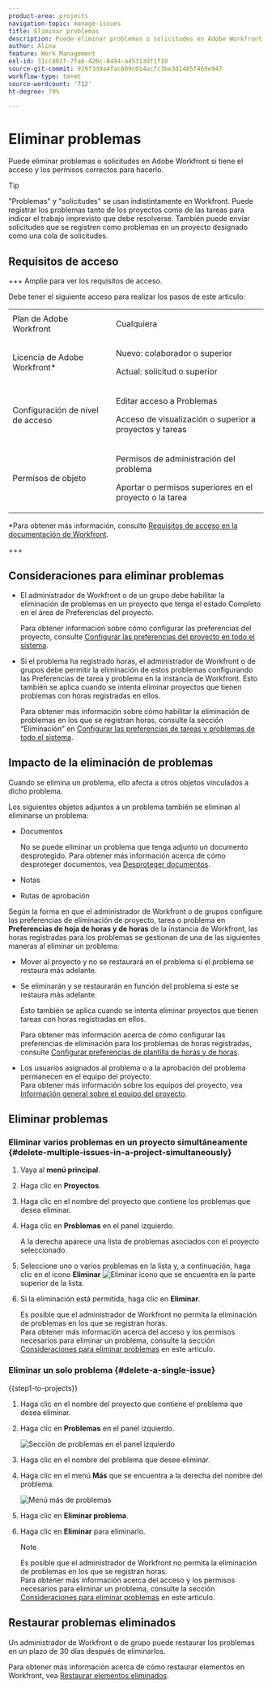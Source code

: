 ```yaml
---
product-area: projects
navigation-topic: manage-issues
title: Eliminar problemas
description: Puede eliminar problemas o solicitudes en Adobe Workfront si tiene el acceso y los permisos correctos para hacerlo.
author: Alina
feature: Work Management
exl-id: 31cc802f-7fa6-420c-8494-a45313df1f10
source-git-commit: 939f3d9a4fac609c014acfc3be3d1485f469e947
workflow-type: tm+mt
source-wordcount: '712'
ht-degree: 79%

---
```


# Eliminar problemas

<!--Audited: 05/2025-->

Puede eliminar problemas o solicitudes en Adobe Workfront si tiene el acceso y los permisos correctos para hacerlo.

>[!TIP]
>
>&quot;Problemas&quot; y &quot;solicitudes&quot; se usan indistintamente en Workfront. Puede registrar los problemas tanto de los proyectos como de las tareas para indicar el trabajo imprevisto que debe resolverse. También puede enviar solicitudes que se registren como problemas en un proyecto designado como una cola de solicitudes.

## Requisitos de acceso

+++ Amplíe para ver los requisitos de acceso.

Debe tener el siguiente acceso para realizar los pasos de este artículo:

<table style="table-layout:auto"> 
 <col> 
 <col> 
 <tbody> 
  <tr> 
   <td role="rowheader">Plan de Adobe Workfront</td> 
   <td> <p>Cualquiera</p> </td> 
  </tr> 
  <tr> 
   <td role="rowheader">Licencia de Adobe Workfront*</td> 
   <td> <p>Nuevo: colaborador o superior</p>
   <p>Actual: solicitud o superior</p>
 </td> 
  </tr> 
  <tr> 
   <td role="rowheader">Configuración de nivel de acceso</td> 
   <td> <p>Editar acceso a Problemas</p> <p>Acceso de visualización o superior a proyectos y tareas</p>  </td> 
  </tr> 
  <tr> 
   <td role="rowheader">Permisos de objeto</td> 
   <td> <p>Permisos de administración del problema</p> <p>Aportar o permisos superiores en el proyecto o la tarea</p> </td> 
  </tr> 
 </tbody> 
</table>

*Para obtener más información, consulte [Requisitos de acceso en la documentación de Workfront](/help/quicksilver/administration-and-setup/add-users/access-levels-and-object-permissions/access-level-requirements-in-documentation.md).

+++

## Consideraciones para eliminar problemas

* El administrador de Workfront o de un grupo debe habilitar la eliminación de problemas en un proyecto que tenga el estado Completo en el área de Preferencias del proyecto.

  Para obtener información sobre cómo configurar las preferencias del proyecto, consulte [Configurar las preferencias del proyecto en todo el sistema](../../../administration-and-setup/set-up-workfront/configure-system-defaults/set-project-preferences.md).

* Si el problema ha registrado horas, el administrador de Workfront o de grupos debe permitir la eliminación de estos problemas configurando las Preferencias de tarea y problema en la instancia de Workfront. Esto también se aplica cuando se intenta eliminar proyectos que tienen problemas con horas registradas en ellos.

  Para obtener más información sobre cómo habilitar la eliminación de problemas en los que se registran horas, consulte la sección “Eliminación” en [Configurar las preferencias de tareas y problemas de todo el sistema](../../../administration-and-setup/set-up-workfront/configure-system-defaults/set-task-issue-preferences.md).


## Impacto de la eliminación de problemas

Cuando se elimina un problema, ello afecta a otros objetos vinculados a dicho problema.

Los siguientes objetos adjuntos a un problema también se eliminan al eliminarse un problema:

* Documentos

  No se puede eliminar un problema que tenga adjunto un documento desprotegido. Para obtener más información acerca de cómo desproteger documentos, vea [Desproteger documentos](../../../documents/managing-documents/check-out-documents.md).

* Notas
* Rutas de aprobación

Según la forma en que el administrador de Workfront o de grupos configure las preferencias de eliminación de proyecto, tarea o problema en **Preferencias de hoja de horas y de horas** de la instancia de Workfront, las horas registradas para los problemas se gestionan de una de las siguientes maneras al eliminar un problema:

* Mover al proyecto y no se restaurará en el problema si el problema se restaura más adelante.
* Se eliminarán y se restaurarán en función del problema si este se restaura más adelante.

  Esto también se aplica cuando se intenta eliminar proyectos que tienen tareas con horas registradas en ellos.

  <!--
  <MadCap:conditionalText data-mc-conditions="QuicksilverOrClassic.Draft mode">
  <span data-mc-conditions="QuicksilverOrClassic.Quicksilver">(this is not possible in classic)</span>
  </MadCap:conditionalText>
  -->

  Para obtener más información acerca de cómo configurar las preferencias de eliminación para los problemas de horas registradas, consulte [Configurar preferencias de plantilla de horas y de horas](../../../administration-and-setup/set-up-workfront/configure-timesheets-schedules/timesheet-and-hour-preferences.md).

* Los usuarios asignados al problema o a la aprobación del problema permanecen en el equipo del proyecto.\
  Para obtener más información sobre los equipos del proyecto, vea [Información general sobre el equipo del proyecto](../../../manage-work/projects/planning-a-project/project-team-overview.md).

## Eliminar problemas

### Eliminar varios problemas en un proyecto simultáneamente  {#delete-multiple-issues-in-a-project-simultaneously}

1. Vaya al **menú principal**.
1. Haga clic en **Proyectos**.
1. Haga clic en el nombre del proyecto que contiene los problemas que desea eliminar.
1. Haga clic en **Problemas** en el panel izquierdo.

   A la derecha aparece una lista de problemas asociados con el proyecto seleccionado.
1. Seleccione uno o varios problemas en la lista y, a continuación, haga clic en el icono **Eliminar** ![Eliminar icono](assets/delete.png) que se encuentra en la parte superior de la lista.

1. Si la eliminación está permitida, haga clic en **Eliminar**.

   Es posible que el administrador de Workfront no permita la eliminación de problemas en los que se registran horas.\
   Para obtener más información acerca del acceso y los permisos necesarios para eliminar un problema, consulte la sección [Consideraciones para eliminar problemas](#considerations-for-deleting-issues) en este artículo.

### Eliminar un solo problema {#delete-a-single-issue}

{{step1-to-projects}}

1. Haga clic en el nombre del proyecto que contiene el problema que desea eliminar.
1. Haga clic en **Problemas** en el panel izquierdo.

   ![Sección de problemas en el panel izquierdo](assets/qs-issues-icon-highlighted-on-project-350x278.png)

1. Haga clic en el nombre del problema que desee eliminar.
1. Haga clic en el menú **Más** que se encuentra a la derecha del nombre del problema.

   ![Menú más de problemas](assets/qs-issue-more-menu-highlighted-350x469.png)

1. Haga clic en **Eliminar problema**.
1. Haga clic en **Eliminar** para eliminarlo.

   >[!NOTE]
   >
   >  Es posible que el administrador de Workfront no permita la eliminación de problemas en los que se registran horas.\
   >  Para obtener más información acerca del acceso y los permisos necesarios para eliminar un problema, consulte la sección [Consideraciones para eliminar problemas](#considerations-for-deleting-issues) en este artículo.

## Restaurar problemas eliminados

Un administrador de Workfront o de grupo puede restaurar los problemas en un plazo de 30 días después de eliminarlos.

Para obtener más información acerca de cómo restaurar elementos en Workfront, vea [Restaurar elementos eliminados](../../../administration-and-setup/manage-workfront/manage-deleted-items/restore-deleted-items.md).
